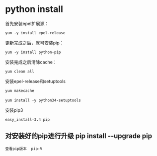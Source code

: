 # python install

首先安装epel扩展源：

```
yum -y install epel-release
```

更新完成之后，就可安装pip：
```
yum -y install python-pip
```
安装完成之后清除cache：
```
yum clean all
```
安装epel-release和setuptools
```
yum makecache

yum install -y python34-setuptools　
```
安装pip3
```
easy_install-3.4 pip
```

 

## 对安装好的pip进行升级 pip install --upgrade pip

```
查看pip版本  pip-V
```
